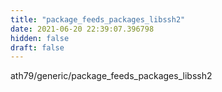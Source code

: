 ```yaml
---
title: "package_feeds_packages_libssh2"
date: 2021-06-20 22:39:07.396798
hidden: false
draft: false
---
```


ath79/generic/package_feeds_packages_libssh2

